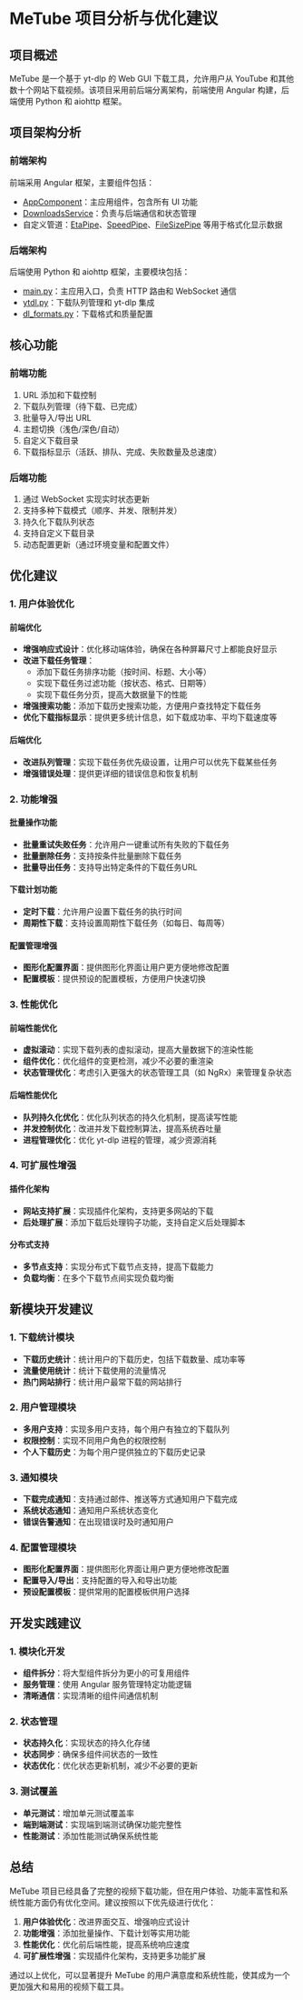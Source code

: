 # MeTube 项目分析与优化建议

## 项目概述

MeTube 是一个基于 yt-dlp 的 Web GUI 下载工具，允许用户从 YouTube 和其他数十个网站下载视频。该项目采用前后端分离架构，前端使用 Angular 构建，后端使用 Python 和 aiohttp 框架。

## 项目架构分析

### 前端架构
前端采用 Angular 框架，主要组件包括：
- [AppComponent](file:///Users/kemengkai/Documents/%E4%BB%A3%E7%A0%81%E9%A1%B9%E7%9B%AE/python/metube/ui/src/app/app.component.ts#L15-L519)：主应用组件，包含所有 UI 功能
- [DownloadsService](file:///Users/kemengkai/Documents/%E4%BB%A3%E7%A0%81%E9%A1%B9%E7%9B%AE/python/metube/ui/src/app/downloads.service.ts#L24-L161)：负责与后端通信和状态管理
- 自定义管道：[EtaPipe](file:///Users/kemengkai/Documents/%E4%BB%A3%E7%A0%81%E9%A1%B9%E7%9B%AE/python/metube/ui/src/app/downloads.pipe.ts#L9-L21)、[SpeedPipe](file:///Users/kemengkai/Documents/%E4%BB%A3%E7%A0%81%E9%A1%B9%E7%9B%AE/python/metube/ui/src/app/downloads.pipe.ts#L24-L58)、[FileSizePipe](file:///Users/kemengkai/Documents/%E4%BB%A3%E7%A0%81%E9%A1%B9%E7%9B%AE/python/metube/ui/src/app/downloads.pipe.ts#L78-L88) 等用于格式化显示数据

### 后端架构
后端使用 Python 和 aiohttp 框架，主要模块包括：
- [main.py](file:///Users/kemengkai/Documents/%E4%BB%A3%E7%A0%81%E9%A1%B9%E7%9B%AE/python/metube/app/main.py)：主应用入口，负责 HTTP 路由和 WebSocket 通信
- [ytdl.py](file:///Users/kemengkai/Documents/%E4%BB%A3%E7%A0%81%E9%A1%B9%E7%9B%AE/python/metube/app/ytdl.py)：下载队列管理和 yt-dlp 集成
- [dl_formats.py](file:///Users/kemengkai/Documents/%E4%BB%A3%E7%A0%81%E9%A1%B9%E7%9B%AE/python/metube/app/dl_formats.py)：下载格式和质量配置

## 核心功能

### 前端功能
1. URL 添加和下载控制
2. 下载队列管理（待下载、已完成）
3. 批量导入/导出 URL
4. 主题切换（浅色/深色/自动）
5. 自定义下载目录
6. 下载指标显示（活跃、排队、完成、失败数量及总速度）

### 后端功能
1. 通过 WebSocket 实现实时状态更新
2. 支持多种下载模式（顺序、并发、限制并发）
3. 持久化下载队列状态
4. 支持自定义下载目录
5. 动态配置更新（通过环境变量和配置文件）

## 优化建议

### 1. 用户体验优化

#### 前端优化
- **增强响应式设计**：优化移动端体验，确保在各种屏幕尺寸上都能良好显示
- **改进下载任务管理**：
  - 添加下载任务排序功能（按时间、标题、大小等）
  - 实现下载任务过滤功能（按状态、格式、日期等）
  - 实现下载任务分页，提高大数据量下的性能
- **增强搜索功能**：添加下载历史搜索功能，方便用户查找特定下载任务
- **优化下载指标显示**：提供更多统计信息，如下载成功率、平均下载速度等

#### 后端优化
- **改进队列管理**：实现下载任务优先级设置，让用户可以优先下载某些任务
- **增强错误处理**：提供更详细的错误信息和恢复机制

### 2. 功能增强

#### 批量操作功能
- **批量重试失败任务**：允许用户一键重试所有失败的下载任务
- **批量删除任务**：支持按条件批量删除下载任务
- **批量导出任务**：支持导出特定条件的下载任务URL

#### 下载计划功能
- **定时下载**：允许用户设置下载任务的执行时间
- **周期性下载**：支持设置周期性下载任务（如每日、每周等）

#### 配置管理增强
- **图形化配置界面**：提供图形化界面让用户更方便地修改配置
- **配置模板**：提供预设的配置模板，方便用户快速切换

### 3. 性能优化

#### 前端性能优化
- **虚拟滚动**：实现下载列表的虚拟滚动，提高大量数据下的渲染性能
- **组件优化**：优化组件的变更检测，减少不必要的重渲染
- **状态管理优化**：考虑引入更强大的状态管理工具（如 NgRx）来管理复杂状态

#### 后端性能优化
- **队列持久化优化**：优化队列状态的持久化机制，提高读写性能
- **并发控制优化**：改进并发下载控制算法，提高系统吞吐量
- **进程管理优化**：优化 yt-dlp 进程的管理，减少资源消耗

### 4. 可扩展性增强

#### 插件化架构
- **网站支持扩展**：实现插件化架构，支持更多网站的下载
- **后处理扩展**：添加下载后处理钩子功能，支持自定义后处理脚本

#### 分布式支持
- **多节点支持**：实现分布式下载节点支持，提高下载能力
- **负载均衡**：在多个下载节点间实现负载均衡

## 新模块开发建议

### 1. 下载统计模块
- **下载历史统计**：统计用户的下载历史，包括下载数量、成功率等
- **流量使用统计**：统计下载使用的流量情况
- **热门网站排行**：统计用户最常下载的网站排行

### 2. 用户管理模块
- **多用户支持**：实现多用户支持，每个用户有独立的下载队列
- **权限控制**：实现不同用户角色的权限控制
- **个人下载历史**：为每个用户提供独立的下载历史记录

### 3. 通知模块
- **下载完成通知**：支持通过邮件、推送等方式通知用户下载完成
- **系统状态通知**：通知用户系统状态变化
- **错误告警通知**：在出现错误时及时通知用户

### 4. 配置管理模块
- **图形化配置界面**：提供图形化界面让用户更方便地修改配置
- **配置导入/导出**：支持配置的导入和导出功能
- **预设配置模板**：提供常用的配置模板供用户选择

## 开发实践建议

### 1. 模块化开发
- **组件拆分**：将大型组件拆分为更小的可复用组件
- **服务管理**：使用 Angular 服务管理特定功能逻辑
- **清晰通信**：实现清晰的组件间通信机制

### 2. 状态管理
- **状态持久化**：实现状态的持久化存储
- **状态同步**：确保多组件间状态的一致性
- **状态优化**：优化状态更新机制，减少不必要的更新

### 3. 测试覆盖
- **单元测试**：增加单元测试覆盖率
- **端到端测试**：实现端到端测试确保功能完整性
- **性能测试**：添加性能测试确保系统性能

## 总结

MeTube 项目已经具备了完整的视频下载功能，但在用户体验、功能丰富性和系统性能方面仍有优化空间。建议按照以下优先级进行优化：

1. **用户体验优化**：改进界面交互、增强响应式设计
2. **功能增强**：添加批量操作、下载计划等实用功能
3. **性能优化**：优化前后端性能，提高系统响应速度
4. **可扩展性增强**：实现插件化架构，支持更多功能扩展

通过以上优化，可以显著提升 MeTube 的用户满意度和系统性能，使其成为一个更加强大和易用的视频下载工具。
